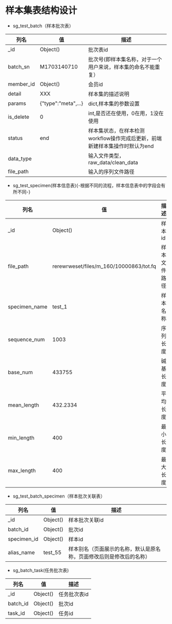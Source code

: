 # 样本集表结构设计
+ sg_test_batch（样本批次表）

| 列名 | 值 | 描述 |
| ---- | ---- | ---- |
|_id|Object()|批次表id|
|batch_sn|M1703140710|批次号(即样本集名称，对于一个用户来说，样本集的命名不能重复）|
|member_id|Object()|会员id|
|detail|XXX|样本集的描述说明|
|params|{"type":"meta",...}|dict,样本集的参数设置|
|is_delete|0|int,是否还在使用，0在用，1没在使用|
|status|end|样本集状态，在样本检测workflow操作完成后更新，前端新建样本集操作时默认为end|
|data_type||输入文件类型，raw_data/clean_data|
|file_path||输入的序列文件路径|

+ sg_test_specimen(样本信息表){-根据不同的流程，样本信息表中的字段会有所不同-}

| 列名 | 值 | 描述 |
| ---- | ---- | ---- |
|_id|Object()|样本id|
|file_path|rerewrweset/files/m_160/10000863/tot.fq|样本文件路径|
|specimen_name|test_1|样本名称|
|sequence_num|1003|序列长度|
|base_num|433755|碱基长度|
|mean_length|432.2334|平均长度|
|min_length|400|最小长度|
|max_length|400|最大长度|

+ sg_test_batch_specimen（样本批次关联表）

| 列名 | 值 | 描述 |
| ---- | ---- | ---- |
|_id|Object()|样本批次关联id|
|batch_id|Object()|批次id|
|specimen_id|Object()|样本id|
|alias_name|test_55|样本别名（页面展示的名称，默认是原名称，页面修改后则是修改后的名称）|

+ sg_batch_task(任务批次表)

| 列名 | 值 | 描述 |
| ---- | ---- | ---- |
|_id|Object()|任务批次表id|
|batch_id|Object()|批次id|
|task_id|Object()|任务id|
